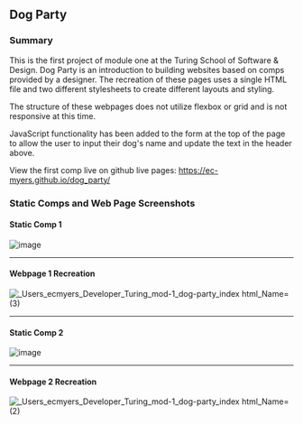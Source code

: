 ## Dog Party
### Summary

This is the first project of module one at the Turing School of Software & Design. Dog Party is an introduction to building 
websites based on comps provided by a designer. The recreation of these pages uses a single HTML file and two different stylesheets to create different layouts and styling.

The structure of these webpages does not utilize flexbox or grid and is not responsive at this time.

JavaScript functionality has been added to the form at the top of the page to allow the user to input their dog's name and update the text in the header above.

View the first comp live on github live pages: https://ec-myers.github.io/dog_party/

### Static Comps and Web Page Screenshots

#### Static Comp 1
![image](https://user-images.githubusercontent.com/47042400/60388385-471c6980-9aa0-11e9-8cd1-00b199c017d6.png)

---

#### Webpage 1 Recreation
![_Users_ecmyers_Developer_Turing_mod-1_dog-party_index html_Name= (3)](https://user-images.githubusercontent.com/47042400/60408491-5a046c00-9b7c-11e9-830a-11b4eba2c642.png)

---

#### Static Comp 2
![image](https://user-images.githubusercontent.com/47042400/60388391-5f8c8400-9aa0-11e9-89c7-83f1393a7664.png)

---

#### Webpage 2 Recreation
![_Users_ecmyers_Developer_Turing_mod-1_dog-party_index html_Name= (2)](https://user-images.githubusercontent.com/47042400/60407838-7ce15100-9b79-11e9-8503-5e0b012cba4b.png)

